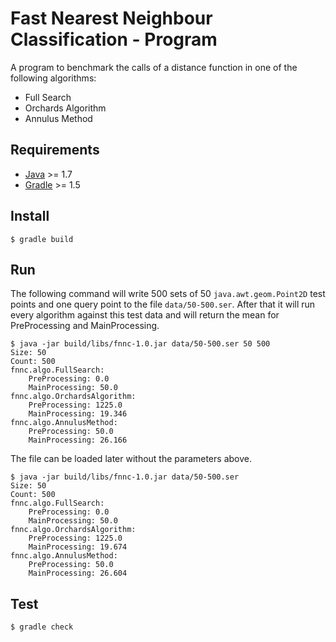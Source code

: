 # Fast Nearest Neighbour Classification - Program

A program to benchmark the calls of a distance function in one of the following algorithms:
* Full Search
* Orchards Algorithm
* Annulus Method

## Requirements

* [Java](http://openjdk.java.net/) >= 1.7
* [Gradle](https://gradle.org/) >= 1.5

## Install

```
$ gradle build
```

## Run

The following command will write 500 sets of 50 `java.awt.geom.Point2D` test points and one query point to the file
`data/50-500.ser`. After that it will run every algorithm against this test data and will return the mean for
PreProcessing and MainProcessing.

```
$ java -jar build/libs/fnnc-1.0.jar data/50-500.ser 50 500
Size: 50
Count: 500
fnnc.algo.FullSearch:
	PreProcessing: 0.0
	MainProcessing: 50.0
fnnc.algo.OrchardsAlgorithm:
	PreProcessing: 1225.0
	MainProcessing: 19.346
fnnc.algo.AnnulusMethod:
	PreProcessing: 50.0
	MainProcessing: 26.166
```
The file can be loaded later without the parameters above.
```
$ java -jar build/libs/fnnc-1.0.jar data/50-500.ser
Size: 50
Count: 500
fnnc.algo.FullSearch:
	PreProcessing: 0.0
	MainProcessing: 50.0
fnnc.algo.OrchardsAlgorithm:
	PreProcessing: 1225.0
	MainProcessing: 19.674
fnnc.algo.AnnulusMethod:
	PreProcessing: 50.0
	MainProcessing: 26.604

```

## Test

```
$ gradle check
```
